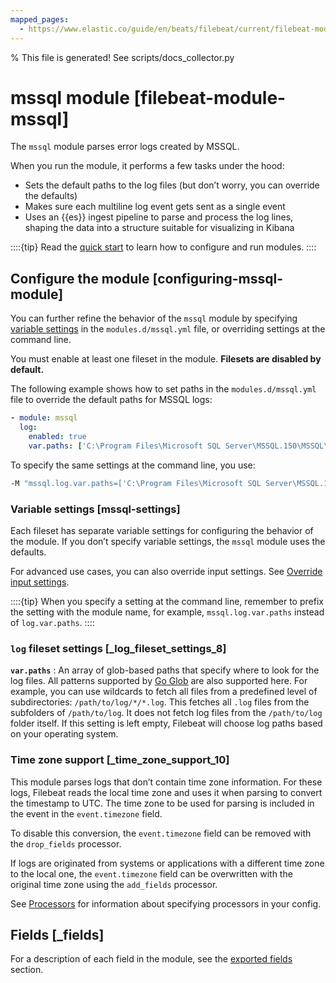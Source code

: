 ```yaml
---
mapped_pages:
  - https://www.elastic.co/guide/en/beats/filebeat/current/filebeat-module-mssql.html
---
```


% This file is generated! See scripts/docs_collector.py

# mssql module [filebeat-module-mssql]

The `mssql` module parses error logs created by MSSQL.

When you run the module, it performs a few tasks under the hood:

* Sets the default paths to the log files (but don’t worry, you can override the defaults)
* Makes sure each multiline log event gets sent as a single event
* Uses an {{es}} ingest pipeline to parse and process the log lines, shaping the data into a structure suitable for visualizing in Kibana

::::{tip}
Read the [quick start](/reference/filebeat/filebeat-installation-configuration.md) to learn how to configure and run modules.
::::



## Configure the module [configuring-mssql-module]

You can further refine the behavior of the `mssql` module by specifying [variable settings](#mssql-settings) in the `modules.d/mssql.yml` file, or overriding settings at the command line.

You must enable at least one fileset in the module. **Filesets are disabled by default.**

The following example shows how to set paths in the `modules.d/mssql.yml` file to override the default paths for MSSQL logs:

```yaml
- module: mssql
  log:
    enabled: true
    var.paths: ['C:\Program Files\Microsoft SQL Server\MSSQL.150\MSSQL\LOG\ERRORLOG*']
```

To specify the same settings at the command line, you use:

```sh
-M "mssql.log.var.paths=['C:\Program Files\Microsoft SQL Server\MSSQL.150\MSSQL\LOG\ERRORLOG*']"
```


### Variable settings [mssql-settings]

Each fileset has separate variable settings for configuring the behavior of the module. If you don’t specify variable settings, the `mssql` module uses the defaults.

For advanced use cases, you can also override input settings. See [Override input settings](/reference/filebeat/advanced-settings.md).

::::{tip}
When you specify a setting at the command line, remember to prefix the setting with the module name, for example, `mssql.log.var.paths` instead of `log.var.paths`.
::::



### `log` fileset settings [_log_fileset_settings_8]

**`var.paths`**
:   An array of glob-based paths that specify where to look for the log files. All patterns supported by [Go Glob](https://golang.org/pkg/path/filepath/#Glob) are also supported here. For example, you can use wildcards to fetch all files from a predefined level of subdirectories: `/path/to/log/*/*.log`. This fetches all `.log` files from the subfolders of `/path/to/log`. It does not fetch log files from the `/path/to/log` folder itself. If this setting is left empty, Filebeat will choose log paths based on your operating system.


### Time zone support [_time_zone_support_10]

This module parses logs that don’t contain time zone information. For these logs, Filebeat reads the local time zone and uses it when parsing to convert the timestamp to UTC. The time zone to be used for parsing is included in the event in the `event.timezone` field.

To disable this conversion, the `event.timezone` field can be removed with the `drop_fields` processor.

If logs are originated from systems or applications with a different time zone to the local one, the `event.timezone` field can be overwritten with the original time zone using the `add_fields` processor.

See [Processors](/reference/filebeat/filtering-enhancing-data.md) for information about specifying processors in your config.

## Fields [_fields]

For a description of each field in the module, see the [exported fields](/reference/filebeat/exported-fields-mssql.md) section.
